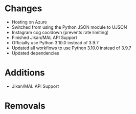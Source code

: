 # Changes 
- Hosting on Azure
- Switched from using the Python JSON module to UJSON
- Instagram cog cooldown (prevents rate limiting)
- Finished Jikan/MAL API Support
- Officially use Python 3.10.0 instead of 3.9.7
- Updated all workflows to use Python 3.10.0 instead of 3.9.7
- Updated dependencies
# Additions
- Jikan/MAL API Support

# Removals

